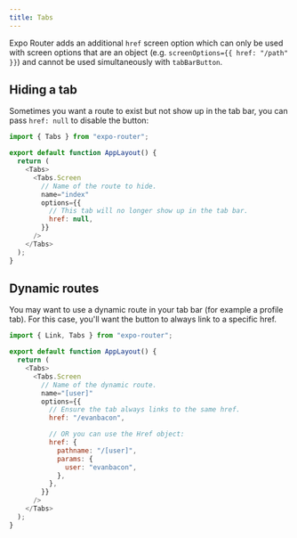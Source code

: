 ```yaml
---
title: Tabs
---
```


Expo Router adds an additional `href` screen option which can only be used with screen options that are an object (e.g. `screenOptions={{ href: "/path" }}`) and cannot be used simultaneously with `tabBarButton`.

## Hiding a tab

Sometimes you want a route to exist but not show up in the tab bar, you can pass `href: null` to disable the button:

```js
import { Tabs } from "expo-router";

export default function AppLayout() {
  return (
    <Tabs>
      <Tabs.Screen
        // Name of the route to hide.
        name="index"
        options={{
          // This tab will no longer show up in the tab bar.
          href: null,
        }}
      />
    </Tabs>
  );
}
```

## Dynamic routes

You may want to use a dynamic route in your tab bar (for example a profile tab). For this case, you'll want the button to always link to a specific href.

```js
import { Link, Tabs } from "expo-router";

export default function AppLayout() {
  return (
    <Tabs>
      <Tabs.Screen
        // Name of the dynamic route.
        name="[user]"
        options={{
          // Ensure the tab always links to the same href.
          href: "/evanbacon",

          // OR you can use the Href object:
          href: {
            pathname: "/[user]",
            params: {
              user: "evanbacon",
            },
          },
        }}
      />
    </Tabs>
  );
}
```
